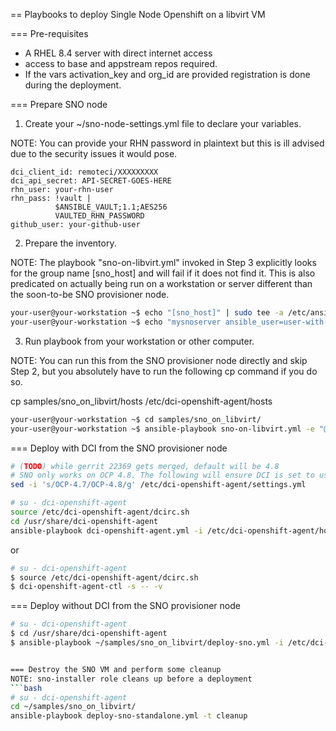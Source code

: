 == Playbooks to deploy Single Node Openshift on a libvirt VM

=== Pre-requisites

- A RHEL 8.4 server with direct internet access
- access to base and appstream repos required.
- If the vars activation_key and org_id are provided registration is done during the deployment.





=== Prepare SNO node

1. Create your ~/sno-node-settings.yml file to declare your variables.

NOTE: You can provide your RHN password in plaintext but this is ill advised due to the security issues it would pose.

```
dci_client_id: remoteci/XXXXXXXXX
dci_api_secret: API-SECRET-GOES-HERE
rhn_user: your-rhn-user
rhn_pass: !vault |
          $ANSIBLE_VAULT;1.1;AES256
          VAULTED_RHN_PASSWORD
github_user: your-github-user
```

2. Prepare the inventory.

NOTE: The playbook "sno-on-libvirt.yml" invoked in Step 3 explicitly looks for the group name [sno_host] and will fail if it does not find it.
This is also predicated on actually being run on a workstation or server different than the soon-to-be SNO provisioner node.

```bash
your-user@your-workstation ~$ echo "[sno_host]" | sudo tee -a /etc/ansible/hosts
your-user@your-workstation ~$ echo "mysnoserver ansible_user=user-with-sudo-priv ansible_host=some-server" | sudo tee -a /etc/ansible/hosts
```

3. Run playbook from your workstation or other computer.

NOTE: You can run this from the SNO provisioner node directly and skip Step 2, but you absolutely have to run the following cp command if you do so.

cp samples/sno_on_libvirt/hosts /etc/dci-openshift-agent/hosts

```bash
your-user@your-workstation ~$ cd samples/sno_on_libvirt/
your-user@your-workstation ~$ ansible-playbook sno-on-libvirt.yml -e "@~/sno-node-settings.yml" -i /etc/ansible/hosts --vault-password-file ~/.vault_secret
```


=== Deploy with DCI from the SNO provisioner node

```bash
# (TODO) while gerrit 22369 gets merged, default will be 4.8
# SNO only works on OCP 4.8. The following will ensure DCI is set to use 4.8.
sed -i 's/OCP-4.7/OCP-4.8/g' /etc/dci-openshift-agent/settings.yml

# su - dci-openshift-agent
source /etc/dci-openshift-agent/dcirc.sh
cd /usr/share/dci-openshift-agent
ansible-playbook dci-openshift-agent.yml -i /etc/dci-openshift-agent/hosts  -e "@/etc/dci-openshift-agent/settings.yml"
```

or

```bash
# su - dci-openshift-agent
$ source /etc/dci-openshift-agent/dcirc.sh
$ dci-openshift-agent-ctl -s -- -v

```

=== Deploy without DCI from the SNO provisioner node
```bash
# su - dci-openshift-agent
$ cd /usr/share/dci-openshift-agent
$ ansible-playbook ~/samples/sno_on_libvirt/deploy-sno.yml -i /etc/dci-openshift-agent/hosts


=== Destroy the SNO VM and perform some cleanup
NOTE: sno-installer role cleans up before a deployment
```bash
# su - dci-openshift-agent
cd ~/samples/sno_on_libvirt/
ansible-playbook deploy-sno-standalone.yml -t cleanup
```
